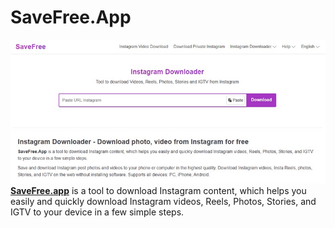 # SaveFree.App
<img src="savefree-instagram-downloader.jpg" />
<a href="https://savefree.app/en"><b>SaveFree.app</b></a> is a tool to download Instagram content, which helps you easily and quickly download Instagram videos, Reels, Photos, Stories, and IGTV to your device in a few simple steps.
